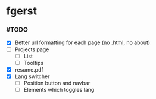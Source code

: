 # fgerst

### #TODO

- [x] Better url formatting for each page (no .html, no about)
- [ ] Projects page
  - [ ] List 
  - [ ] Tooltips
- [x] resume.pdf
- [x] Lang switcher
  - [ ] Position button and navbar
  - [ ] Elements which toggles lang
